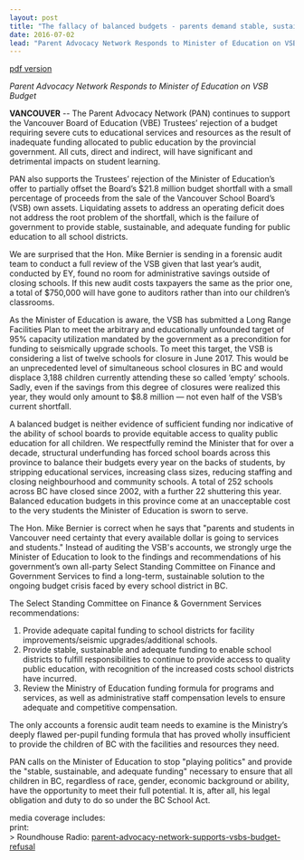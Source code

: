 ```yaml
---
layout: post
title: "The fallacy of balanced budgets - parents demand stable, sustainable and adequate funding for public education"
date: 2016-07-02
lead: "Parent Advocacy Network Responds to Minister of Education on VSB Budget"
---
```


[pdf version](/downloads/pan_statement_vsb_moe_media_release_july_2_2016.pdf)

*Parent Advocacy Network Responds to Minister of Education on VSB Budget*

**VANCOUVER** -- The Parent Advocacy Network (PAN) continues to support the Vancouver Board of Education (VBE) Trustees’ rejection of a budget requiring severe cuts to educational services and resources as the result of inadequate funding allocated to public education by the provincial government. All cuts, direct and indirect, will have significant and detrimental impacts on student learning.

PAN also supports the Trustees’ rejection of the Minister of Education’s offer to partially offset the Board’s $21.8 million budget shortfall with a small percentage of proceeds from the sale of the Vancouver School Board’s (VSB) own assets. Liquidating assets to address an operating deficit does not address the root problem of the shortfall, which is the failure of government to provide stable, sustainable, and adequate funding for public education to all school districts. 

We are surprised that the Hon. Mike Bernier is sending in a forensic audit team to conduct a full review of the VSB given that last year’s audit, conducted by EY, found no room for administrative savings outside of closing schools. If this new audit costs taxpayers the same as the prior one, a total of $750,000 will have gone to auditors rather than into our children’s classrooms.

As the Minister of Education is aware, the VSB has submitted a Long Range Facilities Plan to meet the arbitrary and educationally unfounded target of 95% capacity utilization mandated by the government as a precondition for funding to seismically upgrade schools. To meet this target, the VSB is considering a list of twelve schools for closure in June 2017. This would be an unprecedented level of simultaneous school closures in BC and would displace 3,188 children currently attending these so called ‘empty’ schools. Sadly, even if the savings from this degree of closures were realized this year, they would only amount to $8.8 million — not even half of the VSB’s current shortfall.

A balanced budget is neither evidence of sufficient funding nor indicative of the ability of school boards to provide equitable access to quality public education for all children. We respectfully remind the Minister that for over a decade, structural underfunding has forced school boards across this province to balance their budgets every year on the backs of students, by stripping educational services, increasing class sizes, reducing staffing and closing neighbourhood and community schools. A total of 252 schools across BC have closed since 2002, with a further 22 shuttering this year. Balanced education budgets in this province come at an unacceptable cost to the very students the Minister of Education is sworn to serve.

The Hon. Mike Bernier is correct when he says that "parents and students in Vancouver need certainty that every available dollar is going to services and students." Instead of auditing the VSB's accounts, we strongly urge the Minister of Education to look to the findings and recommendations of his government’s own all-party Select Standing Committee on Finance and Government Services to find a long-term, sustainable solution to the ongoing budget crisis faced by every school district in BC.

The Select Standing Committee on Finance & Government Services recommendations:
1. Provide adequate capital funding to school districts for facility improvements/seismic upgrades/additional schools.
2. Provide stable, sustainable and adequate funding to enable school districts to fulfill responsibilities to continue to provide access to quality public education, with recognition of the increased costs school districts have incurred.
3. Review the Ministry of Education funding formula for programs and services, as well as administrative staff compensation levels to ensure adequate and competitive compensation.

The only accounts a forensic audit team needs to examine is the Ministry’s deeply flawed per-pupil funding formula that has proved wholly insufficient to provide the children of BC with the facilities and resources they need.

PAN calls on the Minister of Education to stop "playing politics" and provide the "stable, sustainable, and adequate funding" necessary to ensure that all children in BC, regardless of race, gender, economic background or ability, have the opportunity to meet their full potential. It is, after all, his legal obligation and duty to do so under the BC School Act.

media coverage includes:  
print:  
​> Roundhouse Radio: [parent-advocacy-network-supports-vsbs-budget-refusal](http://www.roundhouseradio.com/news/2016/07/02/parent-advocacy-network-supports-vsbs-budget-refusal)


